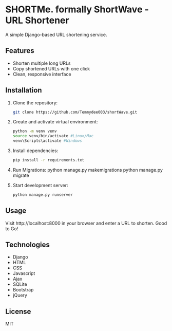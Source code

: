 # SHORTMe. formally ShortWave - URL Shortener

A simple Django-based URL shortening service.

## Features
- Shorten multiple long URLs
- Copy shortened URLs with one click
- Clean, responsive interface

## Installation

1. Clone the repository:
   ```bash
   git clone https://github.com/Temmydee003/shortWave.git

2. Create and activate virtual environment:
    ```bash
    python -m venv venv
    source venv/bin/activate #Linux/Mac
    venv\Scripts\activate #Windows

3.  Install dependencies:
    ```bash
    pip install -r requirements.txt

4. Run Migrations:
    python manage.py makemigrations
    python manage.py migrate

5. Start development server:
    ```bash
    python manage.py runserver

## Usage
Visit http://localhost:8000 in your browser and enter a URL to shorten.
Good to Go!

## Technologies
- Django
- HTML
- CSS
- Javascript
- Ajax 
- SQLite
- Bootstrap
- jQuery

## License
MIT


